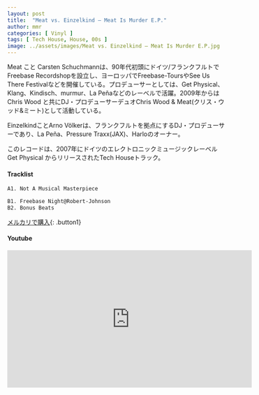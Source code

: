 ```yaml
---
layout: post
title:  "Meat vs. Einzelkind – Meat Is Murder E.P."
author: mmr
categories: [ Vinyl ]
tags: [ Tech House, House, 00s ]
image: ../assets/images/Meat vs. Einzelkind – Meat Is Murder E.P.jpg
---
```


Meat こと Carsten Schuchmannは、90年代初頭にドイツ/フランクフルトでFreebase Recordshopを設立し、ヨーロッパでFreebase-ToursやSee Us There Festivalなどを開催している。プロデューサーとしては、Get Physical、Klang、Kindisch、murmur、La Peñaなどのレーベルで活躍。2009年からはChris Wood と共にDJ・プロデューサーデュオChris Wood & Meat(クリス・ウッド&ミート)として活動している。

EinzelkindことArno Völkerは、フランクフルトを拠点にするDJ・プロデューサーであり、La Peña、Pressure Traxx(JAX)、Harloのオーナー。

このレコードは、2007年にドイツのエレクトロニックミュージックレーベルGet Physical からリリースされたTech Houseトラック。

#### Tracklist
```md
A1. Not A Musical Masterpiece

B1. Freebase Night@Robert-Johnson
B2. Bonus Beats
```

[メルカリで購入](https://jp.mercari.com/item/m13569242779?afid=6142608987){: .button1}

#### Youtube
<iframe width="560" height="315" src="https://www.youtube.com/embed/nybNUOpdA34?si=OZJgXjuAwZIsR30Y" title="YouTube video player" frameborder="0" allow="accelerometer; autoplay; clipboard-write; encrypted-media; gyroscope; picture-in-picture; web-share" referrerpolicy="strict-origin-when-cross-origin" allowfullscreen></iframe>